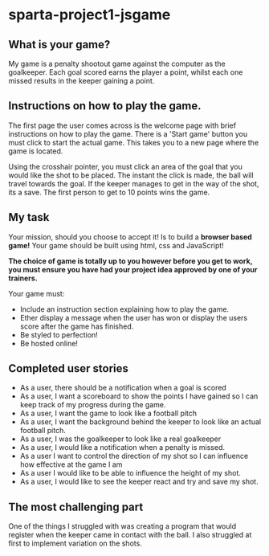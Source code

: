 # sparta-project1-jsgame

## What is your game?

My game is a penalty shootout game against the computer as the goalkeeper. Each goal scored earns the player a point, whilst each one missed results in the keeper gaining a point.

## Instructions on how to play the game.

The first page the user comes across is the welcome page with brief instructions on how to play the game. There is a 'Start game' button you must click to start the actual game. This takes you to a new page where the game is located.

Using the crosshair pointer, you must click an area of the goal that you would like the shot to be placed. The instant the click is made, the ball will travel towards the goal. If the keeper manages to get in the way of the shot, its a save. The first person to get to 10 points wins the game.

## My task

Your mission, should you choose to accept it! Is to build a **browser based game!** Your game should be built using html, css and JavaScript!

**The choice of game is totally up to you however before you get to work, you must ensure you have had your project idea approved by one of your trainers.**

Your game must:

* Include an instruction section explaining how to play the game.
* Ether display a message when the user has won or display the users score after the game has finished.
* Be styled to perfection!
* Be hosted online!

## Completed user stories

* As a user, there should be a notification when a goal is scored
* As a user, I want a scoreboard to show the points I have gained so I can keep track of my progress during the game.
* As a user, I want the game to look like a football pitch
* As a user, I want the background behind the keeper to look like an actual football pitch.
* As a user, I was the goalkeeper to look like a real goalkeeper
* As a user, I would like a notification when a penalty is missed.
* As a user I want to control the direction of my shot so I can influence how effective at the game I am
* As a user I would like to be able to influence the height of my shot.
* As a user, I would like to see the keeper react and try and save my shot.


## The most challenging part

One of the things I struggled with was creating a program that would register when the keeper came in contact with the ball. I also struggled at first to implement variation on the shots.
